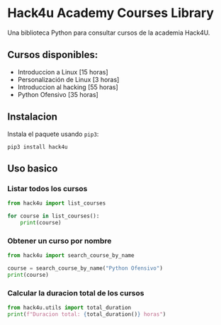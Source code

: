 # Hack4u Academy Courses Library

Una biblioteca Python para consultar cursos de la academia Hack4U.

## Cursos disponibles:

- Introduccion a Linux [15 horas]
- Personalización de Linux [3 horas]
- Introduccion al hacking [55 horas]
- Python Ofensivo [35 horas]


## Instalacion

Instala el paquete usando `pip3`:

```python3
pip3 install hack4u
```

## Uso basico

### Listar todos los cursos

```python
from hack4u import list_courses

for course in list_courses():
	print(course)
```

### Obtener un curso por nombre

```python
from hack4u import search_course_by_name

course = search_course_by_name("Python Ofensivo")
print(course)
```

### Calcular la duracion total de los cursos

```python
from hack4u.utils import total_duration
print(f"Duracion total: {total_duration()} horas")
```
